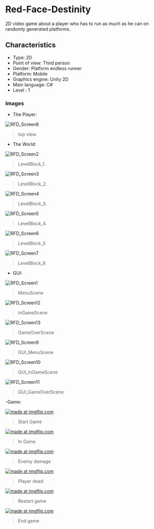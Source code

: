 # Red-Face-Destinity
2D video game about a player who has to run as much as he can on randomly generated platforms.

## Characteristics
- Type: 2D
- Point of view: Third person
- Gender: Platform endless runner
- Platform: Mobile
- Graphics engine: Unity 2D
- Main language: C#
- Level : 1

### Images
- The Player:  

![RFD_Screen8](https://user-images.githubusercontent.com/42262419/71552345-399d5900-29c9-11ea-908c-85145a9d1a53.PNG)
  > top view.
 
- The World: 

![RFD_Screen2](https://user-images.githubusercontent.com/42262419/71552350-56399100-29c9-11ea-9171-64b4a8ea5601.PNG)
  > LevelBlock_1.
  
![RFD_Screen3](https://user-images.githubusercontent.com/42262419/71552352-65204380-29c9-11ea-82c6-c87d70c20db5.PNG)
  > LevelBlock_2.

![RFD_Screen4](https://user-images.githubusercontent.com/42262419/71552355-71a49c00-29c9-11ea-847d-58885107acda.PNG)
  > LevelBlock_3.
 
![RFD_Screen5](https://user-images.githubusercontent.com/42262419/71552358-7e28f480-29c9-11ea-9581-fff8ff9230d4.PNG)
  > LevelBlock_4.
  
![RFD_Screen6](https://user-images.githubusercontent.com/42262419/71552359-88e38980-29c9-11ea-870c-156c5f67e31d.PNG)
  > LevelBlock_5
  
![RFD_Screen7](https://user-images.githubusercontent.com/42262419/71552365-97ca3c00-29c9-11ea-80af-3107c11f7603.PNG)
  > LevelBlock_6

- GUI:

![RFD_Screen1](https://user-images.githubusercontent.com/42262419/71552367-b29cb080-29c9-11ea-9bd2-10737d024264.PNG)
  > MenuScene
  
![RFD_Screen12](https://user-images.githubusercontent.com/42262419/71552395-8afa1800-29ca-11ea-9db2-f2dee4011e9f.PNG)
  > inGameScene
  
![RFD_Screen13](https://user-images.githubusercontent.com/42262419/71552403-a9601380-29ca-11ea-8e5c-8af27edfe715.PNG)
  > GameOverScene
  
![RFD_Screen9](https://user-images.githubusercontent.com/42262419/71552371-c3e5bd00-29c9-11ea-82f7-94f26745f6ce.PNG)
  > GUI_MenuScene
  
![RFD_Screen10](https://user-images.githubusercontent.com/42262419/71552373-d2cc6f80-29c9-11ea-9bde-f0d627c85bca.PNG)
  > GUI_InGameScene
 
![RFD_Screen11](https://user-images.githubusercontent.com/42262419/71552374-de1f9b00-29c9-11ea-9d82-b2a9d8f9d0f0.PNG)
  > GUI_GameOverScene
  
 -Game: 
 
 <a href="https://imgflip.com/gif/3koq8i"><img src="https://i.imgflip.com/3koq8i.gif" title="made at imgflip.com"/></a>
  > Start Game
  
 <a href="https://imgflip.com/gif/3koqc7"><img src="https://i.imgflip.com/3koqc7.gif" title="made at imgflip.com"/></a>
  > In Game
  
 <a href="https://imgflip.com/gif/3koqhh"><img src="https://i.imgflip.com/3koqhh.gif" title="made at imgflip.com"/></a>
  > Enemy damage
  
 <a href="https://imgflip.com/gif/3koqiw"><img src="https://i.imgflip.com/3koqiw.gif" title="made at imgflip.com"/></a>
  > Player dead
 
 <a href="https://imgflip.com/gif/3koqva"><img src="https://i.imgflip.com/3koqva.gif" title="made at imgflip.com"/></a>
  > Restart game
 
 <a href="https://imgflip.com/gif/3koqxc"><img src="https://i.imgflip.com/3koqxc.gif" title="made at imgflip.com"/></a>
  > End game


